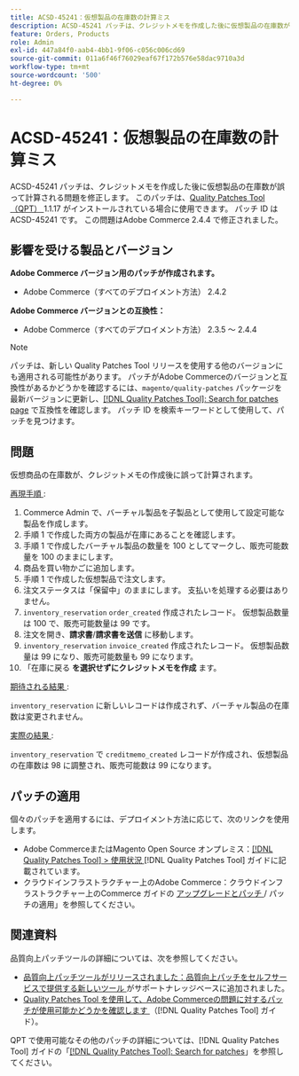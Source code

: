 ```yaml
---
title: ACSD-45241：仮想製品の在庫数の計算ミス
description: ACSD-45241 パッチは、クレジットメモを作成した後に仮想製品の在庫数が誤って計算される問題を修正します。 このパッチは、[Quality Patches Tool （QPT） ] （https://experienceleague.adobe.com/en/docs/commerce-operations/tools/quality-patches-tool/quality-patches-tool-to-self-serve-quality-patches） 1.1.17 がインストールされている場合に利用できます。 パッチ ID は ACSD-45241 です。 この問題はAdobe Commerce 2.4.4 で修正されました。
feature: Orders, Products
role: Admin
exl-id: 447a84f0-aab4-4bb1-9f06-c056c006cd69
source-git-commit: 011a6f46f76029eaf67f172b576e58dac9710a3d
workflow-type: tm+mt
source-wordcount: '500'
ht-degree: 0%

---
```


# ACSD-45241：仮想製品の在庫数の計算ミス

ACSD-45241 パッチは、クレジットメモを作成した後に仮想製品の在庫数が誤って計算される問題を修正します。 このパッチは、[Quality Patches Tool （QPT） ](https://experienceleague.adobe.com/en/docs/commerce-operations/tools/quality-patches-tool/quality-patches-tool-to-self-serve-quality-patches)1.1.17 がインストールされている場合に使用できます。 パッチ ID は ACSD-45241 です。 この問題はAdobe Commerce 2.4.4 で修正されました。

## 影響を受ける製品とバージョン

**Adobe Commerce バージョン用のパッチが作成されます。**

* Adobe Commerce（すべてのデプロイメント方法） 2.4.2

**Adobe Commerce バージョンとの互換性：**

* Adobe Commerce（すべてのデプロイメント方法） 2.3.5 ～ 2.4.4

>[!NOTE]
>
>パッチは、新しい Quality Patches Tool リリースを使用する他のバージョンにも適用される可能性があります。 パッチがAdobe Commerceのバージョンと互換性があるかどうかを確認するには、`magento/quality-patches` パッケージを最新バージョンに更新し、[[!DNL Quality Patches Tool]: Search for patches page](https://experienceleague.adobe.com/en/docs/commerce-operations/tools/quality-patches-tool/quality-patches-tool-to-self-serve-quality-patches) で互換性を確認します。 パッチ ID を検索キーワードとして使用して、パッチを見つけます。

## 問題

仮想商品の在庫数が、クレジットメモの作成後に誤って計算されます。

<u> 再現手順 </u>:

1. Commerce Admin で、バーチャル製品を子製品として使用して設定可能な製品を作成します。
1. 手順 1 で作成した両方の製品が在庫にあることを確認します。
1. 手順 1 で作成したバーチャル製品の数量を 100 としてマークし、販売可能数量を 100 のままにします。
1. 商品を買い物かごに追加します。
1. 手順 1 で作成した仮想製品で注文します。
1. 注文ステータスは「保留中」のままにします。 支払いを処理する必要はありません。
1. `inventory_reservation` `order_created` 作成されたレコード。 仮想製品数量は 100 で、販売可能数量は 99 です。
1. 注文を開き、**請求書**/**請求書を送信** に移動します。
1. `inventory_reservation` `invoice_created` 作成されたレコード。 仮想製品数量は 99 になり、販売可能数量も 99 になります。
1. 「在庫に戻る **を選択せずにクレジットメモを作成** ます。

<u> 期待される結果 </u>:

`inventory_reservation` に新しいレコードは作成されず、バーチャル製品の在庫数は変更されません。

<u> 実際の結果 </u>:

`inventory_reservation` で `creditmemo_created` レコードが作成され、仮想製品の在庫数は 98 に調整され、販売可能数は 99 になります。

## パッチの適用

個々のパッチを適用するには、デプロイメント方法に応じて、次のリンクを使用します。

* Adobe CommerceまたはMagento Open Source オンプレミス：[[!DNL Quality Patches Tool] > 使用状況 ](/help/tools/quality-patches-tool/usage.md) [!DNL Quality Patches Tool] ガイドに記載されています。
* クラウドインフラストラクチャー上のAdobe Commerce：クラウドインフラストラクチャー上のCommerce ガイドの [ アップグレードとパッチ ](https://experienceleague.adobe.com/docs/commerce-cloud-service/user-guide/develop/upgrade/apply-patches.html)/ パッチの適用」を参照してください。

## 関連資料

品質向上パッチツールの詳細については、次を参照してください。

* [ 品質向上パッチツールがリリースされました：品質向上パッチをセルフサービスで提供する新しいツール ](https://experienceleague.adobe.com/en/docs/commerce-operations/tools/quality-patches-tool/quality-patches-tool-to-self-serve-quality-patches) がサポートナレッジベースに追加されました。
* [Quality Patches Tool を使用して、Adobe Commerceの問題に対するパッチが使用可能かどうかを確認します ](/help/tools/quality-patches-tool/patches-available-in-qpt/check-patch-for-magento-issue-with-magento-quality-patches.md) （[!DNL Quality Patches Tool] ガイド）。

QPT で使用可能なその他のパッチの詳細については、[!DNL Quality Patches Tool] ガイドの「[[!DNL Quality Patches Tool]: Search for patches](https://experienceleague.adobe.com/tools/commerce-quality-patches/index.html)」を参照してください。
